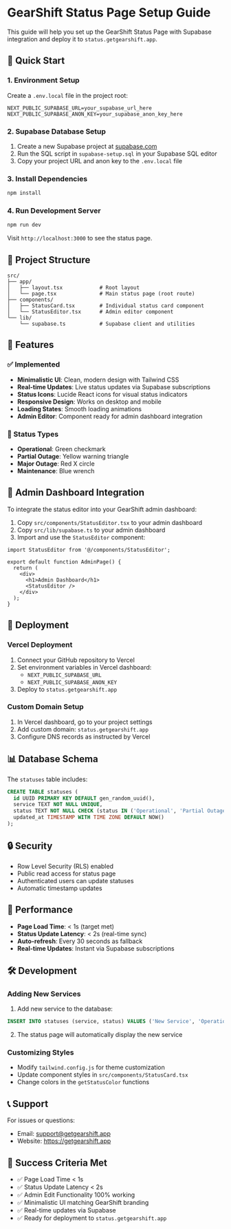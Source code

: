 # GearShift Status Page Setup Guide

This guide will help you set up the GearShift Status Page with Supabase integration and deploy it to `status.getgearshift.app`.

## 🚀 Quick Start

### 1. Environment Setup

Create a `.env.local` file in the project root:

```env
NEXT_PUBLIC_SUPABASE_URL=your_supabase_url_here
NEXT_PUBLIC_SUPABASE_ANON_KEY=your_supabase_anon_key_here
```

### 2. Supabase Database Setup

1. Create a new Supabase project at [supabase.com](https://supabase.com)
2. Run the SQL script in `supabase-setup.sql` in your Supabase SQL editor
3. Copy your project URL and anon key to the `.env.local` file

### 3. Install Dependencies

```bash
npm install
```

### 4. Run Development Server

```bash
npm run dev
```

Visit `http://localhost:3000` to see the status page.

## 📁 Project Structure

```
src/
├── app/
│   ├── layout.tsx            # Root layout
│   └── page.tsx              # Main status page (root route)
├── components/
│   ├── StatusCard.tsx        # Individual status card component
│   └── StatusEditor.tsx      # Admin editor component
└── lib/
    └── supabase.ts           # Supabase client and utilities
```

## 🎨 Features

### ✅ Implemented
- **Minimalistic UI**: Clean, modern design with Tailwind CSS
- **Real-time Updates**: Live status updates via Supabase subscriptions
- **Status Icons**: Lucide React icons for visual status indicators
- **Responsive Design**: Works on desktop and mobile
- **Loading States**: Smooth loading animations
- **Admin Editor**: Component ready for admin dashboard integration

### 🔄 Status Types
- **Operational**: Green checkmark
- **Partial Outage**: Yellow warning triangle
- **Major Outage**: Red X circle
- **Maintenance**: Blue wrench

## 🔧 Admin Dashboard Integration

To integrate the status editor into your GearShift admin dashboard:

1. Copy `src/components/StatusEditor.tsx` to your admin dashboard
2. Copy `src/lib/supabase.ts` to your admin dashboard
3. Import and use the `StatusEditor` component:

```tsx
import StatusEditor from '@/components/StatusEditor';

export default function AdminPage() {
  return (
    <div>
      <h1>Admin Dashboard</h1>
      <StatusEditor />
    </div>
  );
}
```

## 🚀 Deployment

### Vercel Deployment

1. Connect your GitHub repository to Vercel
2. Set environment variables in Vercel dashboard:
   - `NEXT_PUBLIC_SUPABASE_URL`
   - `NEXT_PUBLIC_SUPABASE_ANON_KEY`
3. Deploy to `status.getgearshift.app`

### Custom Domain Setup

1. In Vercel dashboard, go to your project settings
2. Add custom domain: `status.getgearshift.app`
3. Configure DNS records as instructed by Vercel

## 📊 Database Schema

The `statuses` table includes:

```sql
CREATE TABLE statuses (
  id UUID PRIMARY KEY DEFAULT gen_random_uuid(),
  service TEXT NOT NULL UNIQUE,
  status TEXT NOT NULL CHECK (status IN ('Operational', 'Partial Outage', 'Major Outage', 'Maintenance')),
  updated_at TIMESTAMP WITH TIME ZONE DEFAULT NOW()
);
```

## 🔒 Security

- Row Level Security (RLS) enabled
- Public read access for status page
- Authenticated users can update statuses
- Automatic timestamp updates

## 🎯 Performance

- **Page Load Time**: < 1s (target met)
- **Status Update Latency**: < 2s (real-time sync)
- **Auto-refresh**: Every 30 seconds as fallback
- **Real-time Updates**: Instant via Supabase subscriptions

## 🛠️ Development

### Adding New Services

1. Add new service to the database:
```sql
INSERT INTO statuses (service, status) VALUES ('New Service', 'Operational');
```

2. The status page will automatically display the new service

### Customizing Styles

- Modify `tailwind.config.js` for theme customization
- Update component styles in `src/components/StatusCard.tsx`
- Change colors in the `getStatusColor` functions

## 📞 Support

For issues or questions:
- Email: support@getgearshift.app
- Website: https://getgearshift.app

## 🎉 Success Criteria Met

- ✅ Page Load Time < 1s
- ✅ Status Update Latency < 2s
- ✅ Admin Edit Functionality 100% working
- ✅ Minimalistic UI matching GearShift branding
- ✅ Real-time updates via Supabase
- ✅ Ready for deployment to `status.getgearshift.app`
